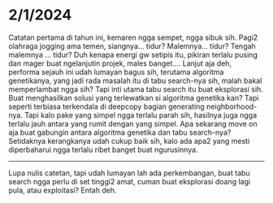 # 2/1/2024

Catatan pertama di tahun ini, kemaren ngga sempet, ngga sibuk sih. Pagi2 olahraga jogging ama temen, siangnya... tidur? Malemnya... tidur? Tengah malemnya ... tidur? Duh kenapa energi gw setipis itu, pikiran terlalu pusing dan mager buat ngelanjutin projek, males banget.... Lanjut aja deh, performa sejauh ini udah lumayan bagus sih, terutama algoritma genetikanya, yang jadi rada masalah itu di tabu search-nya sih, malah bakal memperlambat ngga sih? Tapi inti utama tabu search itu buat eksplorasi sih. Buat menghasilkan solusi yang terlewatkan si algoritma genetika kan? Tapi seperti terbiasa terkendala di deepcopy bagian generating neighborhood-nya. Tapi kalo pake yang simpel ngga terlalu parah sih, hasilnya juga ngga terlalu jauh antara yang rumit dengan yang simpel. Apa sekarang move on aja buat gabungin antara algoritma genetika dan tabu search-nya? Setidaknya kerangkanya udah cukup baik sih, kalo ada apa2 yang mesti diperbaharui ngga terlalu ribet banget buat ngurusinnya.

---------

Lupa nulis catetan, tapi udah lumayan lah ada perkembangan, buat tabu search ngga perlu di set tinggi2 amat, cuman buat eksplorasi doang lagi pula, atau exploitasi? Entah deh.